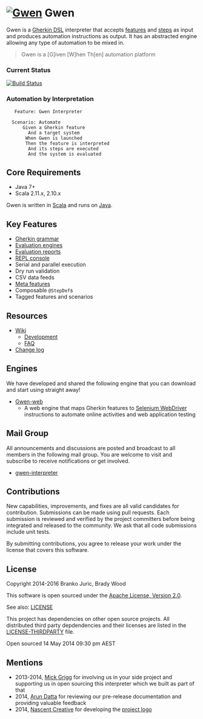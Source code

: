 [![Gwen](https://github.com/gwen-interpreter/gwen/wiki/img/gwen-attractor.png)](https://github.com/gwen-interpreter/gwen/wiki/The-Gwen-Logo)
Gwen
====

Gwen is a [Gherkin DSL](https://github.com/cucumber/cucumber/wiki/Gherkin) 
interpreter that accepts 
[features](https://github.com/cucumber/cucumber/wiki/Feature-Introduction) 
and [steps](https://github.com/cucumber/cucumber/wiki/Given-When-Then) 
as input and produces automation instructions as output. It has an abstracted 
engine allowing any type of automation to be mixed in.

> Gwen is a [G]iven [W]hen Th[en] automation platform
 
### Current Status

[![Build Status](https://travis-ci.org/gwen-interpreter/gwen.svg)](https://travis-ci.org/gwen-interpreter/gwen)

### Automation by Interpretation

```gherkin    
   Feature: Gwen Interpreter
    
  Scenario: Automate
      Given a Gherkin feature
        And a target system
       When Gwen is launched
       Then the feature is interpreted
        And its steps are executed
        And the system is evaluated
```

Core Requirements
-----------------

- Java 7+
- Scala 2.11.x, 2.10.x
 
Gwen is written in [Scala](http://www.scala-lang.org) and runs on 
[Java](https://www.oracle.com/java).

Key Features
------------

- [Gherkin grammar](https://github.com/gwen-interpreter/gwen/wiki/Supported-Grammar)
- [Evaluation engines](https://github.com/gwen-interpreter/gwen/wiki/Evaluation-Engines)
- [Evaluation reports](https://github.com/gwen-interpreter/gwen/wiki/Evaluation-Reports)
- [REPL console](https://github.com/gwen-interpreter/gwen/wiki/REPL-Console)
- Serial and parallel execution 
- Dry run validation
- CSV data feeds
- [Meta features](https://github.com/gwen-interpreter/gwen/wiki/Meta-Features)
- Composable `@StepDef`s
- Tagged features and scenarios

Resources
---------

- [Wiki](https://github.com/gwen-interpreter/gwen/wiki)
  - [Development](https://github.com/gwen-interpreter/gwen/wiki/Development) 
  - [FAQ](https://github.com/gwen-interpreter/gwen/wiki/FAQ)
- [Change log](CHANGELOG)

Engines
-------

We have developed and shared the following engine that you can download and 
start using straight away!

- [Gwen-web](https://github.com/gwen-interpreter/gwen-web)
  - A web engine that maps Gherkin features to 
    [Selenium WebDriver](http://www.seleniumhq.org/projects/webdriver) 
    instructions to automate online activities and web application testing

Mail Group
----------

All announcements and discussions are posted and broadcast to all members in 
the following mail group. You are welcome to visit and subscribe to receive 
notifications or get involved.

- [gwen-interpreter](https://groups.google.com/d/forum/gwen-interpreter) 

Contributions
-------------

New capabilities, improvements, and fixes are all valid candidates for 
contribution. Submissions can be made using pull requests. Each submission 
is reviewed and verified by the project committers before being integrated 
and released to the community. We ask that all code submissions include unit 
tests.

By submitting contributions, you agree to release your work under the 
license that covers this software.

License
-------

Copyright 2014-2016 Branko Juric, Brady Wood

This software is open sourced under the 
[Apache License, Version 2.0](http://www.apache.org/licenses/LICENSE-2.0.txt).

See also: [LICENSE](LICENSE)

This project has dependencies on other open source projects. All distributed 
third party depdendencies and their licenses are listed in the 
[LICENSE-THIRDPARTY](LICENSE-THIRDPARTY) file.

Open sourced 14 May 2014 09:30 pm AEST

Mentions
--------

- 2013-2014, [Mick Grigg](http://au.linkedin.com/in/mickgrigg) for 
  involving us in your side project and supporting us in open sourcing this 
  interpreter which we built as part of that
- 2014, [Arun Datta](http://au.linkedin.com/in/arundatta) for reviewing our 
  pre-release documentation and providing valuable feedback
- 2014, [Nascent Creative](http://www.nascentcreative.com.au) for developing 
  the [project logo](https://github.com/gwen-interpreter/gwen/wiki/The-Gwen-Logo)
